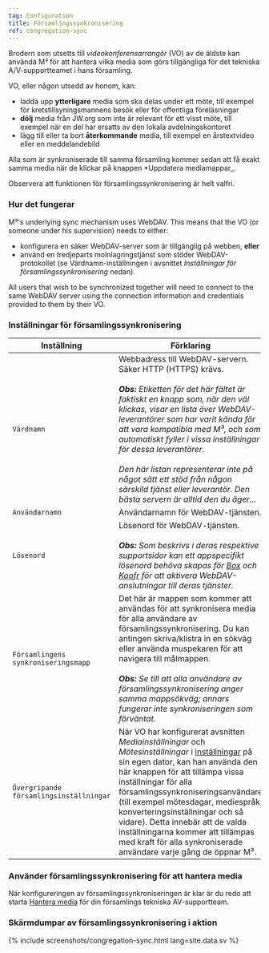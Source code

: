 ```yaml
---
tag: Configuration
title: Församlingssynkronisering
ref: congregation-sync
---
```


Brodern som utsetts till *videokonferensarrangör* (VO) av de äldste kan använda M³ för att hantera vilka media som görs tillgängliga för det tekniska A/V-supportteamet i hans församling.

VO, eller någon utsedd av honom, kan:

- ladda upp **ytterligare** media som ska delas under ett möte, till exempel för kretstillsyningsmannens besök eller för offentliga föreläsningar
- **dölj** media från JW.org som inte är relevant för ett visst möte, till exempel när en del har ersatts av den lokala avdelningskontoret
- lägg till eller ta bort **återkommande** media, till exempel en årstextvideo eller en meddelandebild

Alla som är synkroniserade till samma församling kommer sedan att få exakt samma media när de klickar på knappen *Uppdatera mediamappar_.

Observera att funktionen för församlingssynkronisering är helt valfri.

### Hur det fungerar

M³'s underlying sync mechanism uses WebDAV. This means that the VO (or someone under his supervision) needs to either:

- konfigurera en säker WebDAV-server som är tillgänglig på webben, **eller**
- använd en tredjeparts molnlagringstjänst som stöder WebDAV-protokollet (se Värdnamn-inställningen i avsnittet *Inställningar för församlingssynkronisering* nedan).

All users that wish to be synchronized together will need to connect to the same WebDAV server using the connection information and credentials provided to them by their VO.

### Inställningar för församlingssynkronisering

| Inställning | Förklaring |
| ------- | ----------- |
| `Värdnamn` | Webbadress till WebDAV-servern. Säker HTTP (HTTPS) krävs. <br><br> ***Obs:** Etiketten för det här fältet är faktiskt en knapp som, när den väl klickas, visar en lista över WebDAV-leverantörer som har varit kända för att vara kompatibla med M³, och som automatiskt fyller i vissa inställningar för dessa leverantörer. <br><br> Den här listan representerar inte på något sätt ett stöd från någon särskild tjänst eller leverantör. Den bästa servern är alltid den du äger...* |
| `Användarnamn` | Användarnamn för WebDAV-tjänsten. |
| `Lösenord` | Lösenord för WebDAV-tjänsten. <br><br> ***Obs:** Som beskrivs i deras respektive supportsidor kan ett appspecifikt lösenord behöva skapas för [Box](https://support.box.com/hc/en-us/articles/360043696414-WebDAV-with-Box) och [Koofr](https://koofr.eu/help/koofr_with_webdav/how-do-i-connect-a-service-to-koofr-through-webdav/) för att aktivera WebDAV-anslutningar till deras tjänster.* |
| `Församlingens synkroniseringsmapp` | Det här är mappen som kommer att användas för att synkronisera media för alla användare av församlingssynkronisering. Du kan antingen skriva/klistra in en sökväg eller använda muspekaren för att navigera till målmappen. <br><br> ***Obs:** Se till att alla användare av församlingssynkronisering anger samma mappsökväg; annars fungerar inte synkroniseringen som förväntat.* |
| `Övergripande församlingsinställningar` | När VO har konfigurerat avsnitten *Mediainställningar* och *Mötesinställningar* i [inställningar]({{page.lang}}/#configuration) på sin egen dator, kan han använda den här knappen för att tillämpa vissa inställningar för alla församlingssynkroniseringsanvändare (till exempel mötesdagar, mediespråk, konverteringsinställningar och så vidare). Detta innebär att de valda inställningarna kommer att tillämpas med kraft för alla synkroniserade användare varje gång de öppnar M³. |

### Använder församlingssynkronisering för att hantera media

När konfigureringen av församlingssynkroniseringen är klar är du redo att starta [Hantera media]({{page.lang}}/#manage-media) för din församlings tekniska AV-supportteam.

### Skärmdumpar av församlingssynkronisering i aktion

{% include screenshots/congregation-sync.html lang=site.data.sv %}
